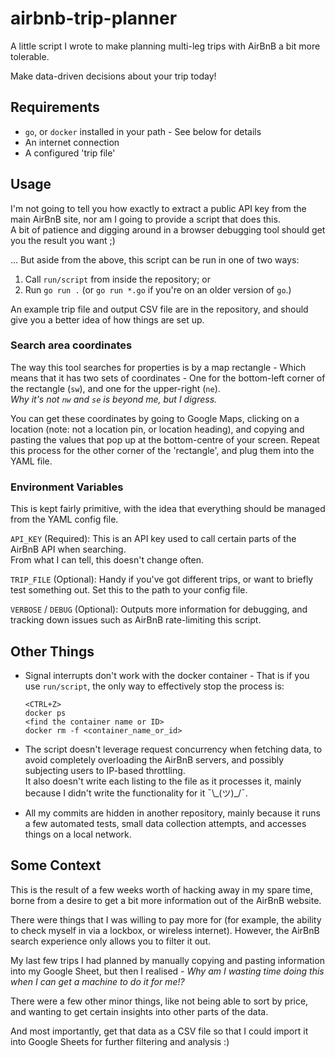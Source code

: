 # airbnb-trip-planner

A little script I wrote to make planning multi-leg trips with AirBnB a bit more
tolerable.

Make data-driven decisions about your trip today!

## Requirements

  * `go`, or `docker` installed in your path - See below for details
  * An internet connection
  * A configured 'trip file'

## Usage

I'm not going to tell you how exactly to extract a public API key from the main
AirBnB site, nor am I going to provide a script that does this.  
A bit of patience and digging around in a browser debugging tool should get you
the result you want ;)

... But aside from the above, this script can be run in one of two ways:

  1. Call `run/script` from inside the repository; or
  2. Run `go run .` (or `go run *.go` if you're on an older version of `go`.)

An example trip file and output CSV file are in the repository, and should give
you a better idea of how things are set up.

### Search area coordinates

The way this tool searches for properties is by a map rectangle - Which means
that it has two sets of coordinates - One for the bottom-left corner of the
rectangle (`sw`), and one for the upper-right (`ne`).  
*Why it's not `nw` and `se` is beyond me, but I digress.*

You can get these coordinates by going to Google Maps, clicking on a location
(note: not a location pin, or location heading), and copying and pasting the
values that pop up at the bottom-centre of your screen. Repeat this process for
the other corner of the 'rectangle', and plug them into the YAML file.

### Environment Variables

This is kept fairly primitive, with the idea that everything should be managed
from the YAML config file.

`API_KEY` (Required): This is an API key used to call certain parts of the
AirBnB API when searching.  
From what I can tell, this doesn't change often.

`TRIP_FILE` (Optional): Handy if you've got different trips, or want to briefly
test something out. Set this to the path to your config file.

`VERBOSE` / `DEBUG` (Optional): Outputs more information for debugging, and
tracking down issues such as AirBnB rate-limiting this script.

## Other Things

  * Signal interrupts don't work with the docker container - That is if you use
    `run/script`, the only way to effectively stop the process is:
    ```
    <CTRL+Z>
    docker ps
    <find the container name or ID>
    docker rm -f <container_name_or_id>
    ```

  * The script doesn't leverage request concurrency when fetching data, to avoid
    completely overloading the AirBnB servers, and possibly subjecting users to
    IP-based throttling.  
    It also doesn't write each listing to the file as it processes it, mainly
    because I didn't write the functionality for it ¯\\\_\(ツ\)_/¯.

  * All my commits are hidden in another repository, mainly because it runs a
    few automated tests, small data collection attempts, and accesses things on
    a local network.

## Some Context

This is the result of a few weeks worth of hacking away in my spare time, borne
from a desire to get a bit more information out of the AirBnB website.

There were things that I was willing to pay more for (for example, the ability
to check myself in via a lockbox, or wireless internet). However, the AirBnB
search experience only allows you to filter it out.

My last few trips I had planned by manually copying and pasting information into
my Google Sheet, but then I realised - *Why am I wasting time doing this when I
can get a machine to do it for me!?*

There were a few other minor things, like not being able to sort by price, and
wanting to get certain insights into other parts of the data.

And most importantly, get that data as a CSV file so that I could import it into
Google Sheets for further filtering and analysis :)
